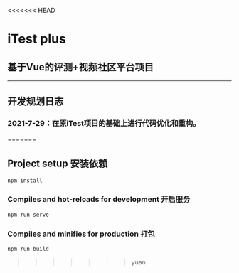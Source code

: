 <<<<<<< HEAD
# iTest plus
## 基于Vue的评测+视频社区平台项目

----------------------------
## 开发规划日志

### 2021-7-29：在原iTest项目的基础上进行代码优化和重构。
=======

## Project setup 安装依赖
```
npm install
```

### Compiles and hot-reloads for development 开启服务
```
npm run serve
```

### Compiles and minifies for production 打包
```
npm run build
```

>>>>>>> yuan
